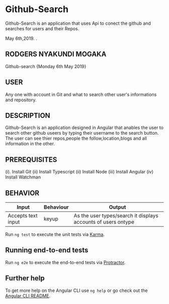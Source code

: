 # Github-Search

Github-Search is an application that uses Api to conect the github and searches for users and
their Repos.

May 6th,2019.
.

## RODGERS NYAKUNDI MOGAKA
Github-search {Monday 6th May 2019}

## USER
Any one with account in Git and what to search other user's informations and repository.


## DESCRIPTION

Github-Search is an application designed in Angular that anables the user to search other github useers by typing their username to the search button. The user can see thier repos,people the follow,location,blogs and all information in the other.

## PREREQUISITES
(i). Install Git
(ii) Install Typescript
(ii) Install Node
(iii) Install Angular
(iv) Install Watchman


## BEHAVIOR


| Input              | Behaviour | Output                                                        |
|--------------------|-----------|---------------------------------------------------------------|
| Accepts text input | keyup     | As the user types/search it displays accounts of users ontype |





Run `ng test` to execute the unit tests via [Karma](https://karma-runner.github.io).

## Running end-to-end tests

Run `ng e2e` to execute the end-to-end tests via [Protractor](http://www.protractortest.org/).

## Further help

To get more help on the Angular CLI use `ng help` or go check out the [Angular CLI README](https://github.com/angular/angular-cli/blob/master/README.md).
